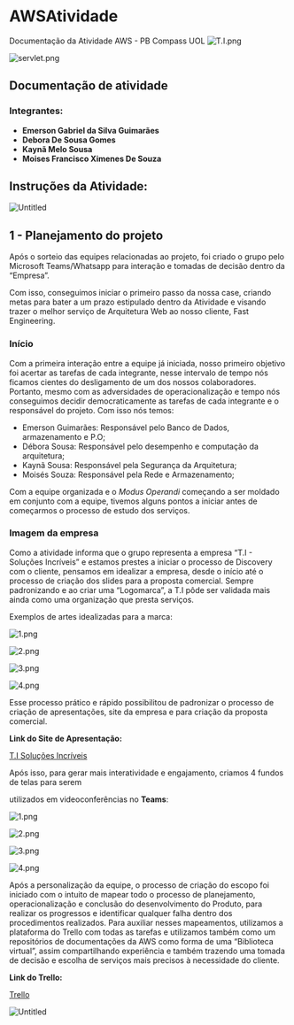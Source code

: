# AWSAtividade
Documentação da Atividade AWS  - PB Compass UOL
![T.I.png](https://s3-us-west-2.amazonaws.com/secure.notion-static.com/ee91f02d-e759-4468-ba1c-cec26468029c/T.I.png)

![servlet.png](https://s3-us-west-2.amazonaws.com/secure.notion-static.com/9d04074f-a9fb-4750-8449-b5e519da962d/servlet.png)

## **Documentação de atividade**

### **Integrantes:**

- **Emerson Gabriel da Silva Guimarães**
- **Debora De Sousa Gomes**
- **Kaynã Melo Sousa**
- **Moises Francisco Ximenes De Souza**

## Instruções da Atividade:

![Untitled](https://s3-us-west-2.amazonaws.com/secure.notion-static.com/8f6bb481-53b1-4691-8ad4-08873fd81f2d/Untitled.png)

## 1 - Planejamento do projeto

Após o sorteio das equipes relacionadas ao projeto, foi criado o grupo pelo Microsoft Teams/Whatsapp para interação e tomadas de decisão dentro da “Empresa”. 

Com isso, conseguimos iniciar o primeiro passo da nossa case, criando metas para bater a um prazo estipulado dentro da Atividade e visando trazer o melhor serviço de Arquitetura Web ao nosso cliente, Fast Engineering. 

### Início

Com a primeira interação entre a equipe já iniciada, nosso primeiro objetivo foi acertar as tarefas de cada integrante, nesse intervalo de tempo nós ficamos cientes do desligamento de um dos nossos colaboradores. Portanto, mesmo com as adversidades de operacionalização e tempo nós conseguimos decidir democraticamente as tarefas de cada integrante e o responsável do projeto. Com isso nós temos:

 

- Emerson Guimarães: Responsável pelo Banco de Dados, armazenamento e P.O;
- Débora Sousa: Responsável pelo desempenho e computação da arquitetura;
- Kaynã Sousa: Responsável pela Segurança da Arquitetura;
- Moisés Souza: Responsável pela Rede e Armazenamento;

Com a equipe organizada e o *Modus Operandi* começando a ser moldado em conjunto com a equipe, tivemos alguns pontos a iniciar antes de começarmos o processo de estudo dos serviços.

### Imagem da empresa

Como a atividade informa que o grupo representa a empresa “T.I - Soluções Incríveis” e estamos prestes a iniciar o processo de Discovery com o cliente, pensamos em idealizar a empresa, desde o início até o processo de criação dos slides para a proposta comercial. Sempre padronizando e ao criar uma “Logomarca”, a T.I pôde ser validada mais ainda como uma organização que presta serviços. 

Exemplos de artes idealizadas para a marca:

![1.png](https://s3-us-west-2.amazonaws.com/secure.notion-static.com/f6eb4da3-d8e1-498f-be31-9f47136b4d1b/1.png)

![2.png](https://s3-us-west-2.amazonaws.com/secure.notion-static.com/caf204d2-8c2e-4c20-b819-81096a54f2ab/2.png)

![3.png](https://s3-us-west-2.amazonaws.com/secure.notion-static.com/23866df6-838e-4abf-8a66-505b584a1e9c/3.png)

![4.png](https://s3-us-west-2.amazonaws.com/secure.notion-static.com/e3d47762-c356-459f-a6c9-0eb93313c085/4.png)

Esse processo prático e rápido possibilitou de padronizar o processo de criação de apresentações, site da empresa e para criação da proposta comercial.

**Link do Site de Apresentação:** 

[T.I Soluções Incríveis](https://tisolucoesincriveis.my.canva.site/)

Após isso, para gerar mais interatividade e engajamento, criamos 4 fundos de telas para serem 

utilizados em videoconferências no **Teams**:

![1.png](https://s3-us-west-2.amazonaws.com/secure.notion-static.com/09e6fa33-c6f3-48e4-890f-f61525f4d6fa/1.png)

![2.png](https://s3-us-west-2.amazonaws.com/secure.notion-static.com/8b3a1eff-fc48-4ccc-98ee-a473e428769d/2.png)

![3.png](https://s3-us-west-2.amazonaws.com/secure.notion-static.com/bae71ad3-e83b-4f08-b245-f0dafd7f539e/3.png)

![4.png](https://s3-us-west-2.amazonaws.com/secure.notion-static.com/427d5aff-5027-4ab5-bce9-91763adeb316/4.png)

Após a personalização da equipe, o processo de criação do escopo foi iniciado com o intuito de mapear todo o processo de planejamento, operacionalização e conclusão do desenvolvimento do Produto, para realizar os progressos e identificar qualquer falha dentro dos procedimentos realizados. Para auxiliar nesses mapeamentos, utilizamos a plataforma do Trello com todas as tarefas e utilizamos também como um repositórios de documentações da AWS como forma de uma “Biblioteca virtual”, assim compartilhando experiência e também trazendo uma tomada de decisão e escolha de serviços mais precisos à necessidade do cliente.

**Link do Trello:** 

[Trello](https://trello.com/b/VR0HnsOo/kanban-quadro-de-projeto-atividade)

![Untitled](https://s3-us-west-2.amazonaws.com/secure.notion-static.com/c8d2f9be-1e51-4a81-a91f-166abd6e16fd/Untitled.png)
